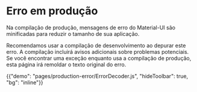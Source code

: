 # Erro em produção

<p class="description">Na compilação de produção, mensagens de erro do Material-UI são minificadas para reduzir o tamanho de sua aplicação.</p>

Recomendamos usar a compilação de desenvolvimento ao depurar este erro. A compilação incluirá avisos adicionais sobre problemas potenciais. Se você encontrar uma exceção enquanto usa a compilação de produção, esta página irá remoldar o texto original do erro.

{{"demo": "pages/production-error/ErrorDecoder.js", "hideToolbar": true, "bg": "inline"}}
